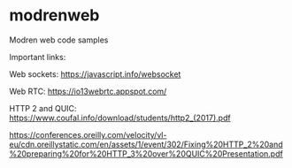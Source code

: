 # modrenweb
Modren web code samples

Important links:

Web sockets:
https://javascript.info/websocket

Web RTC:
https://io13webrtc.appspot.com/

HTTP 2 and QUIC:
https://www.coufal.info/download/students/http2_(2017).pdf

https://conferences.oreilly.com/velocity/vl-eu/cdn.oreillystatic.com/en/assets/1/event/302/Fixing%20HTTP_2%20and%20preparing%20for%20HTTP_3%20over%20QUIC%20Presentation.pdf 
